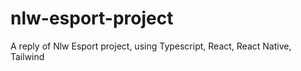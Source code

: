 # nlw-esport-project
A reply of Nlw Esport project, using Typescript, React, React Native, Tailwind
